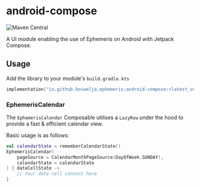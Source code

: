 # android-compose

![Maven Central](https://img.shields.io/maven-central/v/io.github.boswelja.ephemeris/android-compose)

A UI module enabling the use of Ephemeris on Android with Jetpack Compose.

## Usage

Add the library to your module's `build.gradle.kts`

```kotlin
implementation("io.github.boswelja.ephemeris:android-compose:<latest_version>")
```

### EphemerisCalendar

The `EphemerisCalendar` Composable utilises a `LazyRow` under the hood to provide a fast & efficient calendar view.

Basic usage is as follows:

```kotlin
val calendarState = rememberCalendarState()
EphemerisCalendar(
    pageSource = CalendarMonthPageSource(DayOfWeek.SUNDAY),
    calendarState = calendarState
) { dateCellState ->
    // Your date cell content here
}
```
